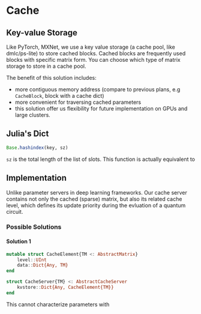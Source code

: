 # Cache

## Key-value Storage

Like PyTorch, MXNet, we use a key value storage (a cache pool, like dmlc/ps-lite) to store cached blocks. Cached blocks are frequently used blocks with specific matrix form. You can choose which type of matrix storage to store in a cache pool.

The benefit of this solution includes:

- more contiguous memory address (compare to previous plans, e.g `CacheBlock`, block with a cache dict)
- more convenient for traversing cached parameters
- this solution offer us flexibility for future implementation on GPUs and large clusters.

## Julia's Dict

```julia
Base.hashindex(key, sz)
```

`sz` is the total length of the list of slots. This function is actually equivalent
to 

## Implementation

Unlike parameter servers in deep learning frameworks. Our cache server contains not only the cached (sparse) matrix, but also its related cache level, which defines its update priority during the evluation of a quantum circuit.

### Possible Solutions

#### Solution 1

```julia
mutable struct CacheElement{TM <: AbstractMatrix}
    level::UInt
    data::Dict{Any, TM}
end

struct CacheServer{TM} <: AbstractCacheServer
    kvstore::Dict{Any, CacheElement{TM}}
end
```

This cannot characterize parameters with 

